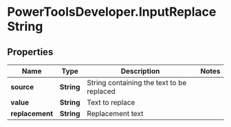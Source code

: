 # PowerToolsDeveloper.InputReplaceString

## Properties

Name | Type | Description | Notes
------------ | ------------- | ------------- | -------------
**source** | **String** | String containing the text to be replaced | 
**value** | **String** | Text to replace | 
**replacement** | **String** | Replacement text | 


